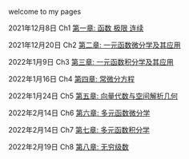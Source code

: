 welcome to my pages



2021年12月8日 Ch1 
[第一章: 函数 极限 连续](https://quanlongcs.github.io/ZSB/Math/Ch1/README.html)



2021年12月20日 Ch2
[第二章: 一元函数微分学及其应用](https://quanlongcs.github.io/ZSB/math/Ch2/index.html)



2022年1月9日 Ch3
[第三章: 一元函数积分学及其应用](https://quanlongcs.github.io/ZSB/math/Ch3/README.html)



2022年1月16日 Ch4
[第四章: 常微分方程](https://quanlongcs.github.io/ZSB/Math/Ch4/README.html)



2022年1月24日 Ch5
[第五章: 向量代数与空间解析几何](https://quanlongcs.github.io/ZSB/Math/Ch5/README.html)





2022年2月14日 Ch6
[第六章: 多元函数微分学](https://quanlongcs.github.io/ZSB/Math/Ch6/README.html)

2022年2月14日 Ch7
[第七章: 多元函数积分学](https://quanlongcs.github.io/ZSB/Math/Ch7/README.html)



2022年2月19日 Ch8
[第八章: 无穷级数](https://quanlongcs.github.io/ZSB/Math/Ch8/README.html)



